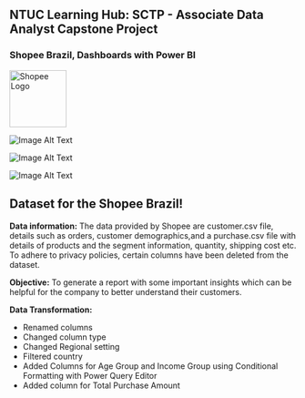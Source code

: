 ## NTUC Learning Hub: SCTP - Associate Data Analyst Capstone Project 
### Shopee Brazil, Dashboards with Power BI
<img src="https://1000marcas.net/wp-content/uploads/2021/06/Shopee-logo.png" alt="Shopee Logo" width="100">



![Image Alt Text](https://github.com/Ma-Richer/Mariche/blob/main/P4_overview.png)

![Image Alt Text](https://github.com/Ma-Richer/Mariche/blob/main/P4_customer.png)

![Image Alt Text](https://github.com/Ma-Richer/Mariche/blob/main/P4_product.png)

## Dataset for the Shopee Brazil!

**Data information:**
The data provided by Shopee are customer.csv file, details such as orders, customer demographics,and a purchase.csv file with details of products and the segment information, quantity, shipping cost etc. To adhere to privacy policies, certain columns have been deleted from the dataset.

**Objective:**
To generate a report with some important insights which can be helpful for the company to better understand their customers.

**Data Transformation:**
- Renamed columns
- Changed column type
- Changed Regional setting
- Filtered country
- Added Columns for Age Group and Income Group using Conditional Formatting with Power Query Editor
- Added column for Total Purchase Amount

<!---Shopee, Brazil
Ma-Richer/Ma-Richer is a ✨ special ✨ repository because its `README.md` (this file) appears on your GitHub profile.
You can click the Preview link to take a look at your changes.
--->
